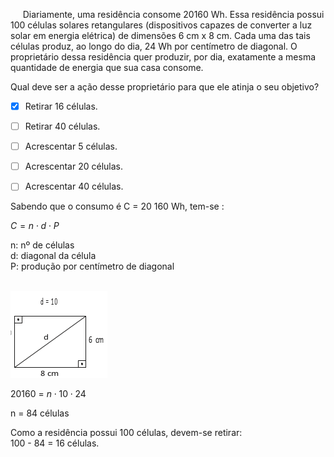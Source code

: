 

     Diariamente, uma residência consome 20160 Wh. Essa residência possui 100 células solares retangulares (dispositivos capazes de converter a luz solar em energia elétrica) de dimensões 6 cm x 8 cm. Cada uma das tais células produz, ao longo do dia, 24 Wh por centímetro de diagonal. O proprietário dessa residência quer produzir, por dia, exatamente a mesma quantidade de energia que sua casa consome.

Qual deve ser a ação desse proprietário para que ele atinja o seu objetivo?



- [x] Retirar 16 células.
- [ ] Retirar 40 células.
- [ ] Acrescentar 5 células.
- [ ] Acrescentar 20 células.
- [ ] Acrescentar 40 células.


Sabendo que o consumo é C = 20 160 Wh, tem-se :

$C = n \cdot d \cdot P$

n: nº de células\
d: diagonal da célula\
P: produção por centímetro de diagonal

\
![](9e01365c-0619-634b-40bf-8c1999fa60ac.png)

20160 = $n \cdot 10 \cdot 24$

n = 84 células

Como a residência possui 100 células, devem-se retirar:\
100 - 84 = 16 células.
